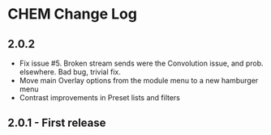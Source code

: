 # CHEM Change Log

## 2.0.2

- Fix issue #5. Broken stream sends were the Convolution issue, and prob. elsewhere. Bad bug, trivial fix.
- Move main Overlay options from the module menu to a new hamburger menu
- Contrast improvements in Preset lists and filters

## 2.0.1 - First release

